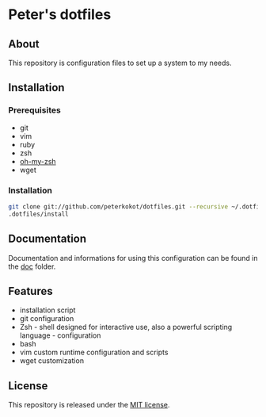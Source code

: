 # Peter's dotfiles

## About

This repository is configuration files to set up a system to my needs.

## Installation

### Prerequisites

* git
* vim
* ruby
* zsh
* [oh-my-zsh](https://github.com/robbyrussell/oh-my-zsh)
* wget

### Installation

```bash
git clone git://github.com/peterkokot/dotfiles.git --recursive ~/.dotfiles
.dotfiles/install
```

## Documentation

Documentation and informations for using this configuration can be found in the [doc](https://github.com/peterkokot/dotfiles/blob/master/doc/index.md) folder.

## Features

* installation script
* git configuration
* Zsh - shell designed for interactive use, also a powerful scripting language - configuration
* bash
* vim custom runtime configuration and scripts
* wget customization

## License

This repository is released under the [MIT license](https://github.com/peterkokot/dotfiles/blob/master/LICENSE).
